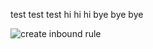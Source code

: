 test test test
hi hi hi
bye bye bye

![create inbound rule](https://encrypted-tbn0.gstatic.com/images?q=tbn:ANd9GcQVG1O6HzwKr-FPuu1wbDtqb5yzs25z1l8pxtjZ3Gr-7g&s)
